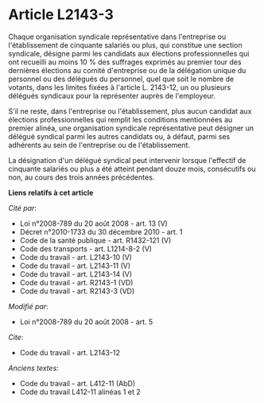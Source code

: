 # Article L2143-3

Chaque organisation syndicale représentative dans l'entreprise ou l'établissement de cinquante salariés ou plus, qui
constitue une section syndicale, désigne parmi les candidats aux élections professionnelles qui ont recueilli au moins 10 %
des suffrages exprimés au premier tour des dernières élections au comité d'entreprise ou de la délégation unique du personnel
ou des délégués du personnel, quel que soit le nombre de votants, dans les limites fixées à l'article L. 2143-12, un ou
plusieurs délégués syndicaux pour la représenter auprès de l'employeur.

S'il ne reste, dans l'entreprise ou l'établissement, plus aucun candidat aux élections professionnelles qui remplit les
conditions mentionnées au premier alinéa, une organisation syndicale représentative peut désigner un délégué syndical parmi
les autres candidats ou, à défaut, parmi ses adhérents au sein de l'entreprise ou de l'établissement. 

La désignation d'un délégué syndical peut intervenir lorsque l'effectif de cinquante salariés ou plus a été atteint pendant
douze mois, consécutifs ou non, au cours des trois années précédentes.

**Liens relatifs à cet article**

_Cité par_:

  - Loi n°2008-789 du 20 août 2008 - art. 13 (V)
  - Décret n°2010-1733 du 30 décembre 2010 - art. 1
  - Code de la santé publique - art. R1432-121 (V)
  - Code des transports - art. L1214-8-2 (V)
  - Code du travail - art. L2143-10 (V)
  - Code du travail - art. L2143-11 (V)
  - Code du travail - art. L2143-14 (V)
  - Code du travail - art. R2143-1 (VD)
  - Code du travail - art. R2143-3 (VD)

_Modifié par_:

  - Loi n°2008-789 du 20 août 2008 - art. 5

_Cite_:

  - Code du travail - art. L2143-12

_Anciens textes_:

  - Code du travail - art. L412-11 (AbD)
  - Code du travail L412-11 alinéas 1 et 2
